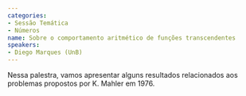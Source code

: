 ```yaml
---
categories:
- Sessão Temática
- Números
name: Sobre o comportamento aritmético de funções transcendentes
speakers:
- Diego Marques (UnB)
---
```


Nessa palestra, vamos apresentar alguns resultados relacionados aos problemas propostos por K. Mahler em 1976.